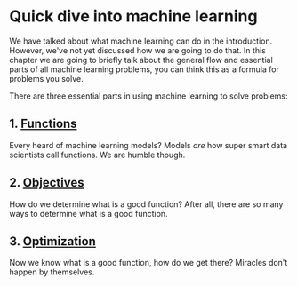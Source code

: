 # Quick dive into machine learning

We have talked about what machine learning can do in the introduction. However, we've not yet discussed how we are going to do that. In this chapter we are going to briefly talk about the general flow and essential parts of all machine learning problems, you can think this as a formula for problems you solve.

There are three essential parts in using machine learning to solve problems:

## 1. [Functions](./functions.md)

Every heard of machine learning models? Models _are_ how super smart data scientists call functions. We are humble though.

## 2. [Objectives](./objectives.md)

How do we determine what is a good function? After all, there are so many ways to determine what is a good function.

## 3. [Optimization](./optimization.md)

Now we know what is a good function, how do we get there? Miracles don't happen by themselves.
